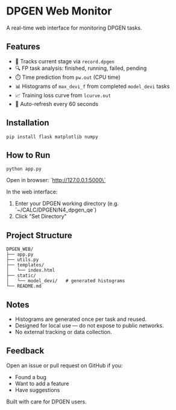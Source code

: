 # DPGEN Web Monitor

A real-time web interface for monitoring DPGEN tasks.

## Features
- 🚀 Tracks current stage via `record.dpgen`
- 🔍 FP task analysis: finished, running, failed, pending
- ⏱️ Time prediction from `pw.out` (CPU time)
- 📊 Histograms of `max_devi_f` from completed `model_devi` tasks
- 📈 Training loss curve from `lcurve.out`
- 🔄 Auto-refresh every 60 seconds

## Installation
```
pip install flask matplotlib numpy
```

## How to Run
```
python app.py
```

Open in browser: \`http://127.0.0.1:5000\`

In the web interface:
1. Enter your DPGEN working directory (e.g. \`~/CALC/DPGEN/N4_dpgen_qe\`)
2. Click "Set Directory"

## Project Structure
```
DPGEN_WEB/
├── app.py
├── utils.py
├── templates/
│   └── index.html
├── static/
│   └── model_devi/   # generated histograms
└── README.md
```

## Notes
- Histograms are generated once per task and reused.
- Designed for local use — do not expose to public networks.
- No external tracking or data collection.

## Feedback
Open an issue or pull request on GitHub if you:
- Found a bug
- Want to add a feature
- Have suggestions

Built with care for DPGEN users.
